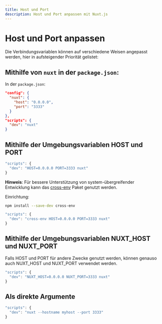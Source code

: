 ```yaml
---
title: Host und Port
description: Host und Port anpassen mit Nuxt.js
---
```


# Host und Port anpassen

Die Verbindungsvariablen können auf verschiedene Weisen angepasst werden, hier in aufsteigender Priorität gelistet:

## Mithilfe von `nuxt` in der `package.json`:

In der `package.json`:

```json
"config": {
  "nuxt": {
    "host": "0.0.0.0",
    "port": "3333"
  }
},
"scripts": {
  "dev": "nuxt"
}
```

## Mithilfe der Umgebungsvariablen HOST und PORT

```js
"scripts": {
  "dev": "HOST=0.0.0.0 PORT=3333 nuxt"
}
```

**Hinweis**: Für bessere Unterstützung von system-übergreifender Entwicklung kann das  [cross-env](https://www.npmjs.com/package/cross-env) Paket genutzt werden.

Einrichtung:

```bash
npm install --save-dev cross-env
```

```js
"scripts": {
  "dev": "cross-env HOST=0.0.0.0 PORT=3333 nuxt"
}
```

## Mithilfe der Umgebungsvariablen NUXT_HOST und NUXT_PORT

Falls HOST und PORT für andere Zwecke genutzt werden, können genauso auch NUXT_HOST und NUXT_PORT verwendet werden.

```js
"scripts": {
  "dev": "NUXT_HOST=0.0.0.0 NUXT_PORT=3333 nuxt"
}
```

## Als direkte Argumente

```js
"scripts": {
  "dev": "nuxt --hostname myhost --port 3333"
}
```
